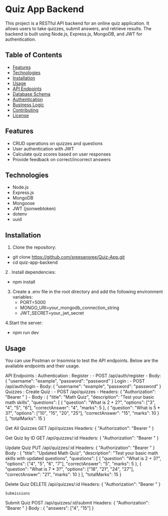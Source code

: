 # Quiz App Backend

This project is a RESTful API backend for an online quiz application. It allows users to take quizzes, submit answers, and retrieve results. The backend is built using Node.js, Express.js, MongoDB, and JWT for authentication.

## Table of Contents

- [Features](#features)
- [Technologies](#technologies)
- [Installation](#installation)
- [Usage](#usage)
- [API Endpoints](#api-endpoints)
- [Database Schema](#database-schema)
- [Authentication](#authentication)
- [Business Logic](#business-logic)
- [Contributing](#contributing)
- [License](#license)

## Features

- CRUD operations on quizzes and questions
- User authentication with JWT
- Calculate quiz scores based on user responses
- Provide feedback on correct/incorrect answers

## Technologies

- Node.js
- Express.js
- MongoDB
- Mongoose
- JWT (jsonwebtoken)
- dotenv
- uuid

## Installation
1. Clone the repository:
  - git clone https://github.com/sreesansree/Quiz-App.git
  - cd quiz-app-backend
   
2 . Install dependencies:
  - npm install
     
3. Create a .env file in the root directory and add the following environment variables:
   - PORT=5000
   - MONGO_URI=your_mongodb_connection_string
   - JWT_SECRET=your_jwt_secret
   
4.Start the server:
  - npm run dev

## Usage 
You can use Postman or Insomnia to test the API endpoints. Below are the available endpoints and their usage.

API Endpoints  : 
Authentication :
      Register : 
         - POST /api/auth/register
          - Body: { "username": "example", "password": "password" }
      Login : 
       - POST /api/auth/login
       - Body: { "username": "example", "password": "password" }
  Quizzes : 
     Create Quiz :
       - POST /api/quizzes
       - Headers: { "Authorization": "Bearer <token>" }
       -  Body :
       {
  "title": "Math Quiz",
  "description": "Test your basic math skills",
  "questions": [
    {
      "question": "What is 2 + 2?",
      "options": ["3", "4", "5", "6"],
      "correctAnswer": "4",
      "marks": 5
    },
    {
      "question": "What is 5 * 3?",
      "options": ["10", "15", "20", "25"],
      "correctAnswer": "15",
      "marks": 10
    }
  ],
  "totalMarks": 15
}

Get All Quizzes
       GET /api/quizzes
      Headers: { "Authorization": "Bearer <token>" }
      
Get Quiz by ID 
       GET /api/quizzes/:id
       Headers: { "Authorization": "Bearer <token>" }

Update Quiz
       PUT /api/quizzes/:id
       Headers: { "Authorization": "Bearer <token>" }
       Body :
       {
  "title": "Updated Math Quiz",
  "description": "Test your basic math skills with updated questions",
  "questions": [
    {
      "question": "What is 2 + 3?",
      "options": ["4", "5", "6", "7"],
      "correctAnswer": "5",
      "marks": 5
    },
    {
      "question": "What is 7 * 3?",
      "options": ["18", "21", "24", "27"],
      "correctAnswer": "21",
      "marks": 10
    }
  ],
  "totalMarks": 15
}

Delete Quiz 
    DELETE /api/quizzes/:id
    Headers: { "Authorization": "Bearer <token>" }


    Submissions
Submit Quiz
   POST /api/quizzes/:id/submit
   Headers: { "Authorization": "Bearer <token>" }
Body : 
{
  "answers": ["4", "15"]
}

